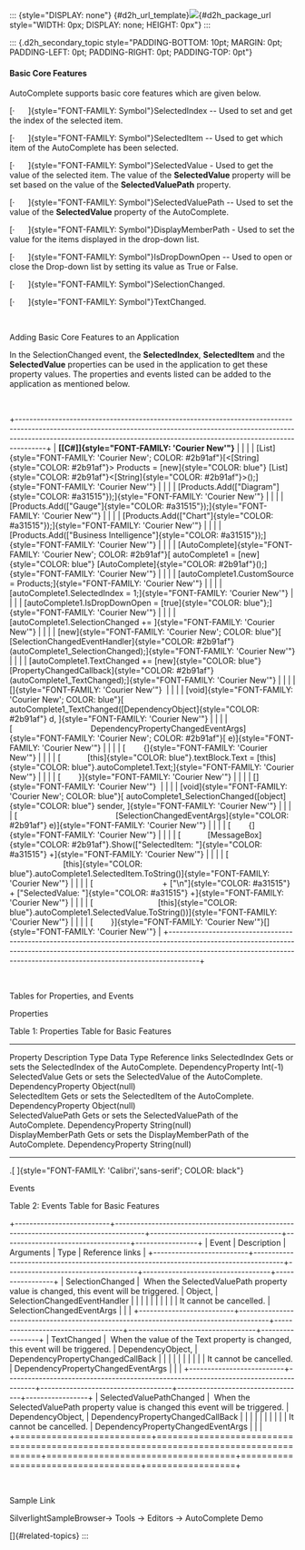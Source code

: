 ::: {style="DISPLAY: none"}
[](ms-xhelp:///?Id=d2h_url_template){#d2h_url_template}![](!package_url!){#d2h_package_url style="WIDTH: 0px; DISPLAY: none; HEIGHT: 0px"}
:::

::: {.d2h_secondary_topic style="PADDING-BOTTOM: 10pt; MARGIN: 0pt; PADDING-LEFT: 0pt; PADDING-RIGHT: 0pt; PADDING-TOP: 0pt"}
#### Basic Core Features

AutoComplete supports basic core features which are given below.

[·      ]{style="FONT-FAMILY: Symbol"}SelectedIndex -- Used to set and get the index of the selected item.

[·      ]{style="FONT-FAMILY: Symbol"}SelectedItem -- Used to get which item of the AutoComplete has been selected.

[·      ]{style="FONT-FAMILY: Symbol"}SelectedValue - Used to get the value of the selected item. The value of the **SelectedValue** property will be set based on the value of the **SelectedValuePath** property.

[·      ]{style="FONT-FAMILY: Symbol"}SelectedValuePath -- Used to set the value of the **SelectedValue** property of the AutoComplete.

[·      ]{style="FONT-FAMILY: Symbol"}DisplayMemberPath - Used to set the value for the items displayed in the drop-down list.

[·      ]{style="FONT-FAMILY: Symbol"}IsDropDownOpen -- Used to open or close the Drop-down list by setting its value as True or False.

[·      ]{style="FONT-FAMILY: Symbol"}SelectionChanged.

[·      ]{style="FONT-FAMILY: Symbol"}TextChanged.

 

Adding Basic Core Features to an Application

In the SelectionChanged event, the **SelectedIndex**, **SelectedItem** and the **SelectedValue** properties can be used in the application to get these property values. The properties and events listed can be added to the application as mentioned below.

 

+--------------------------------------------------------------------------------------------------------------------------------------------------------------------------------------------------------------------------------------------------+
| **[\[C#\]]{style="FONT-FAMILY: 'Courier New'"}**                                                                                                                                                                                                 |
|                                                                                                                                                                                                                                                  |
| [List]{style="FONT-FAMILY: 'Courier New'; COLOR: #2b91af"}[\<[String]{style="COLOR: #2b91af"}\> Products = [new]{style="COLOR: blue"} [List]{style="COLOR: #2b91af"}\<[String]{style="COLOR: #2b91af"}\>();]{style="FONT-FAMILY: 'Courier New'"} |
|                                                                                                                                                                                                                                                  |
| [Products.Add([\"Diagram\"]{style="COLOR: #a31515"});]{style="FONT-FAMILY: 'Courier New'"}                                                                                                                                                       |
|                                                                                                                                                                                                                                                  |
| [Products.Add([\"Gauge\"]{style="COLOR: #a31515"});]{style="FONT-FAMILY: 'Courier New'"}                                                                                                                                                         |
|                                                                                                                                                                                                                                                  |
| [Products.Add([\"Chart\"]{style="COLOR: #a31515"});]{style="FONT-FAMILY: 'Courier New'"}                                                                                                                                                         |
|                                                                                                                                                                                                                                                  |
| [Products.Add([\"Business Intelligence\"]{style="COLOR: #a31515"});]{style="FONT-FAMILY: 'Courier New'"}                                                                                                                                         |
|                                                                                                                                                                                                                                                  |
| [AutoComplete]{style="FONT-FAMILY: 'Courier New'; COLOR: #2b91af"}[ autoComplete1 = [new]{style="COLOR: blue"} [AutoComplete]{style="COLOR: #2b91af"}();]{style="FONT-FAMILY: 'Courier New'"}                                                    |
|                                                                                                                                                                                                                                                  |
| [autoComplete1.CustomSource = Products;]{style="FONT-FAMILY: 'Courier New'"}                                                                                                                                                                     |
|                                                                                                                                                                                                                                                  |
| [autoComplete1.SelectedIndex = 1;]{style="FONT-FAMILY: 'Courier New'"}                                                                                                                                                                           |
|                                                                                                                                                                                                                                                  |
| [autoComplete1.IsDropDownOpen = [true]{style="COLOR: blue"};]{style="FONT-FAMILY: 'Courier New'"}                                                                                                                                                |
|                                                                                                                                                                                                                                                  |
| [autoComplete1.SelectionChanged += ]{style="FONT-FAMILY: 'Courier New'"}                                                                                                                                                                         |
|                                                                                                                                                                                                                                                  |
| [new]{style="FONT-FAMILY: 'Courier New'; COLOR: blue"}[ [SelectionChangedEventHandler]{style="COLOR: #2b91af"}(autoComplete1_SelectionChanged);]{style="FONT-FAMILY: 'Courier New'"}                                                             |
|                                                                                                                                                                                                                                                  |
| [autoComplete1.TextChanged += [new]{style="COLOR: blue"} [PropertyChangedCallback]{style="COLOR: #2b91af"}(autoComplete1_TextChanged);]{style="FONT-FAMILY: 'Courier New'"}                                                                      |
|                                                                                                                                                                                                                                                  |
| []{style="FONT-FAMILY: 'Courier New'"}                                                                                                                                                                                                           |
|                                                                                                                                                                                                                                                  |
| [void]{style="FONT-FAMILY: 'Courier New'; COLOR: blue"}[ autoComplete1_TextChanged([DependencyObject]{style="COLOR: #2b91af"} d, ]{style="FONT-FAMILY: 'Courier New'"}                                                                           |
|                                                                                                                                                                                                                                                  |
| [                                   DependencyPropertyChangedEventArgs]{style="FONT-FAMILY: 'Courier New'; COLOR: #2b91af"}[ e)]{style="FONT-FAMILY: 'Courier New'"}                                                                             |
|                                                                                                                                                                                                                                                  |
| [        {]{style="FONT-FAMILY: 'Courier New'"}                                                                                                                                                                                                  |
|                                                                                                                                                                                                                                                  |
| [            [this]{style="COLOR: blue"}.textBlock.Text = [this]{style="COLOR: blue"}.autoComplete1.Text;]{style="FONT-FAMILY: 'Courier New'"}                                                                                                   |
|                                                                                                                                                                                                                                                  |
| [        }]{style="FONT-FAMILY: 'Courier New'"}                                                                                                                                                                                                  |
|                                                                                                                                                                                                                                                  |
| []{style="FONT-FAMILY: 'Courier New'"}                                                                                                                                                                                                           |
|                                                                                                                                                                                                                                                  |
| [void]{style="FONT-FAMILY: 'Courier New'; COLOR: blue"}[ autoComplete1_SelectionChanged([object]{style="COLOR: blue"} sender, ]{style="FONT-FAMILY: 'Courier New'"}                                                                              |
|                                                                                                                                                                                                                                                  |
| [                                            [SelectionChangedEventArgs]{style="COLOR: #2b91af"} e)]{style="FONT-FAMILY: 'Courier New'"}                                                                                                         |
|                                                                                                                                                                                                                                                  |
| [        {]{style="FONT-FAMILY: 'Courier New'"}                                                                                                                                                                                                  |
|                                                                                                                                                                                                                                                  |
| [            [MessageBox]{style="COLOR: #2b91af"}.Show([\"SelectedItem: \"]{style="COLOR: #a31515"} +]{style="FONT-FAMILY: 'Courier New'"}                                                                                                       |
|                                                                                                                                                                                                                                                  |
| [                               [this]{style="COLOR: blue"}.autoComplete1.SelectedItem.ToString()]{style="FONT-FAMILY: 'Courier New'"}                                                                                                           |
|                                                                                                                                                                                                                                                  |
| [                               + [\"\\n\"]{style="COLOR: #a31515"} + [\"SelectedValue: \"]{style="COLOR: #a31515"} +]{style="FONT-FAMILY: 'Courier New'"}                                                                                       |
|                                                                                                                                                                                                                                                  |
| [                             [this]{style="COLOR: blue"}.autoComplete1.SelectedValue.ToString())]{style="FONT-FAMILY: 'Courier New'"}                                                                                                           |
|                                                                                                                                                                                                                                                  |
| [        }]{style="FONT-FAMILY: 'Courier New'"}[]{style="FONT-FAMILY: 'Courier New'"}                                                                                                                                                            |
+--------------------------------------------------------------------------------------------------------------------------------------------------------------------------------------------------------------------------------------------------+

 

Tables for Properties, and Events

Properties

Table 1: Properties Table for Basic Features

  ------------------- --------------------------------------------------------- -------------------- -------------- -----------------
  Property            Description                                               Type                 Data Type      Reference links
  SelectedIndex       Gets or sets the SelectedIndex of the AutoComplete.       DependencyProperty   Int(-1)        
  SelectedValue       Gets or sets the SelectedValue of the AutoComplete.       DependencyProperty   Object(null)   
  SelectedItem        Gets or sets the SelectedItem of the AutoComplete.        DependencyProperty   Object(null)   
  SelectedValuePath   Gets or sets the SelectedValuePath of the AutoComplete.   DependencyProperty   String(null)   
  DisplayMemberPath   Gets or sets the DisplayMemberPath of the AutoComplete.   DependencyProperty   String(null)   
  ------------------- --------------------------------------------------------- -------------------- -------------- -----------------

.[ ]{style="FONT-FAMILY: 'Calibri','sans-serif'; COLOR: black"}

Events

Table 2: Events Table for Basic Features

+--------------------------+--------------------------------------------------------------------------------------+------------------------------------+-----------------------------------+-----------------+
| Event                    | Description                                                                          | Arguments                          | Type                              | Reference links |
+--------------------------+--------------------------------------------------------------------------------------+------------------------------------+-----------------------------------+-----------------+
| SelectionChanged         |  When the SelectedValuePath property value is changed, this event will be triggered. | Object,                            | SelectionChangedEventHandler      |                 |
|                          |                                                                                      |                                    |                                   |                 |
|                          | It cannot be cancelled.                                                              | SelectionChangedEventArgs          |                                   |                 |
+--------------------------+--------------------------------------------------------------------------------------+------------------------------------+-----------------------------------+-----------------+
| TextChanged              |  When the value of the Text property is changed, this event will be triggered.       | DependencyObject,                  | DependencyPropertyChangedCallBack |                 |
|                          |                                                                                      |                                    |                                   |                 |
|                          | It cannot be cancelled.                                                              | DependencyPropertyChangedEventArgs |                                   |                 |
+--------------------------+--------------------------------------------------------------------------------------+------------------------------------+-----------------------------------+-----------------+
| SelectedValuePathChanged |  When the SelectedValuePath property value is changed this event will be triggered.  | DependencyObject,                  | DependencyPropertyChangedCallBack |                 |
|                          |                                                                                      |                                    |                                   |                 |
|                          | It cannot be cancelled.                                                              | DependencyPropertyChangedEventArgs |                                   |                 |
+==========================+======================================================================================+====================================+===================================+=================+

 

Sample Link

SilverlightSampleBrowser-\> Tools -\> Editors -\> AutoComplete Demo

[]{#related-topics}
:::
